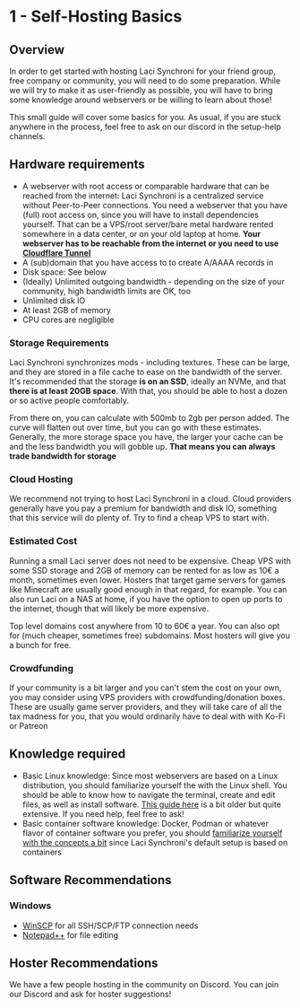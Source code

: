 # 1 - Self-Hosting Basics
## Overview
In order to get started with hosting Laci Synchroni for your friend group, free company or community, you will need to do some preparation. 
While we will try to make it as user-friendly as possible, you will have to bring some knowledge around webservers or be willing to learn about those!

This small guide will cover some basics for you. As usual, if you are stuck anywhere in the process, feel free to ask on our discord in the 
setup-help channels.

## Hardware requirements
- A webserver with root access or comparable hardware that can be reached from the internet: Laci Synchroni is a centralized service without Peer-to-Peer connections.
You need a webserver that you have (full) root access on, since you will have to install dependencies yourself.
That can be a VPS/root server/bare metal hardware rented somewhere in a data center, or on your old laptop at home. 
**Your webserver has to be reachable from the internet or you need to use [Cloudflare Tunnel](https://developers.cloudflare.com/cloudflare-one/connections/connect-networks/)**
- A (sub)domain that you have access to to create A/AAAA records in
- Disk space: See below
- (Ideally) Unlimited outgoing bandwidth - depending on the size of your community, high bandwidth limits are OK, too
- Unlimited disk IO
- At least 2GB of memory
- CPU cores are negligible

### Storage Requirements
Laci Synchroni synchronizes mods - including textures. These can be large, and they are stored in a file cache to ease on the bandwidth of the server. 
It's recommended that the storage **is on an SSD**, ideally an NVMe, and that **there is at least 20GB space**. 
With that, you should be able to host a dozen or so active people comfortably.

From there on, you can calculate with 500mb to 2gb per person added. The curve will flatten out over time, but you can go with these estimates. Generally, 
the more storage space you have, the larger your cache can be and the less bandwidth you will gobble up. **That means you can always trade bandwidth for storage**

### Cloud Hosting
We recommend not trying to host Laci Synchroni in a cloud. Cloud providers generally have you pay a premium for bandwidth and disk IO, something that this service will do plenty of. 
Try to find a cheap VPS to start with.

### Estimated Cost
Running a small Laci server does not need to be expensive. Cheap VPS with some SSD storage and 2GB of memory can be rented for as low as 10€ a month, sometimes even lower. 
Hosters that target game servers for games like Minecraft are usually good enough in that regard, for example. 
You can also run Laci on a NAS at home, if you have the option to open up ports to the internet, though that will likely be more expensive.

Top level domains cost anywhere from 10 to 60€ a year. You can also opt for (much cheaper, sometimes free) subdomains. Most hosters will give you a bunch for free.

### Crowdfunding
If your community is a bit larger and you can't stem the cost on your own, you may consider using VPS providers with crowdfunding/donation boxes.
These are usually game server providers, and they will take care of all the tax madness for you, that you would ordinarily have to deal with
with Ko-Fi or Patreon

## Knowledge required
- Basic Linux knowledge: Since most webservers are based on a Linux distribution, you should familiarize yourself the with the Linux shell. 
You should be able to know how to navigate the terminal, create and edit files, as well as install software. [This guide here](https://tldp.org/LDP/intro-linux/html/) is a bit older but quite extensive. If you need help, feel free to ask!
- Basic container software knowledge: Docker, Podman or whatever flavor of container software you prefer,
you should [familiarize yourself with the concepts a bit](https://docs.docker.com/get-started/docker-concepts/the-basics/what-is-a-container/) since Laci Synchroni's default setup is based on containers

## Software Recommendations
### Windows
- [WinSCP](https://winscp.net/eng/download.php) for all SSH/SCP/FTP connection needs
- [Notepad++](https://notepad-plus-plus.org/downloads/) for file editing

## Hoster Recommendations
We have a few people hosting in the community on Discord. You can join our Discord and ask for hoster suggestions!